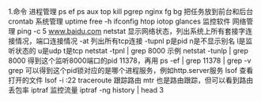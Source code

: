 1.命令
    进程管理
    ps ef 
    ps aux
    top 
    kill
    pgrep nginx
    fg bg 把任务放到前台和后台
    crontab
    系统管理
    uptime
    free -h
    ifconfig
    htop
    iotop
    glances 监控软件
    网络管理
    ping -c 5 www.baidu.com
    netstat 显示网络状态，列出系统上所有套接字连接情况，端口连接情况
    -at 列出所有tcp连接 -tupnl p是pid n是不显示别名 l是监听状态的 u是udp t是tcp
    netstat -tpnl | grep 8000
    示例 netstat -tunlp | grep 8000 得到这个监听8000端口的pid 11378，再用
    ps -ef | grep 11378 | grep -v grep 可以得到这个pid锁对应的是哪个进程服务，例如http.server服务
    lsof 查看打开的文件 lsof -i :22
    traceroute 跟踪路由
    mtr 也是路由跟踪，但可以看到路由丢包率
    iptraf 监控流量 iptraf -ng
    history | head 3